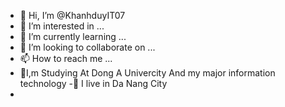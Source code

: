 - 👋 Hi, I’m @KhanhduyIT07
- 👀 I’m interested in ...
- 🌱 I’m currently learning ...
- 💞️ I’m looking to collaborate on ...
- 📫 How to reach me ...
- 🤡I,m Studying At Dong A Univercity And my major information technology
-🐐 I live in Da Nang City
-
<!---
KhanhduyIT07/KhanhduyIT07 is a ✨ special ✨ repository because its `README.md` (this file) appears on your GitHub profile.
You can click the Preview link to take a look at your changes.
--->
